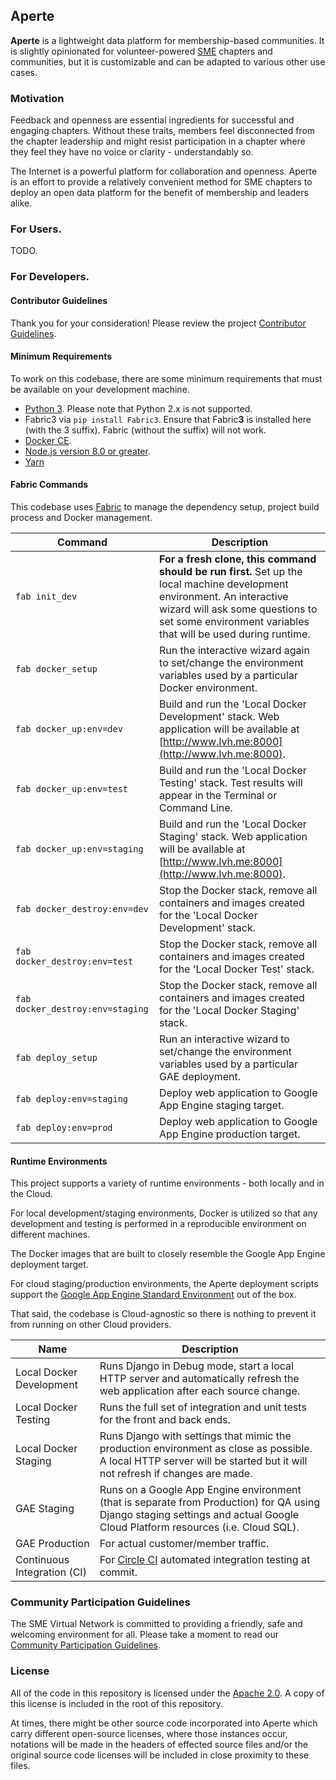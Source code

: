 ## Aperte

**Aperte** is a lightweight data platform for membership-based communities.
It is slightly opinionated for volunteer-powered [SME](http://www.sme.org/)
chapters and communities, but it is customizable and can be adapted to various
other use cases.

### Motivation

Feedback and openness are essential ingredients for successful and engaging chapters.
Without these traits, members feel disconnected from the chapter leadership and
might resist participation in a chapter where they feel they have no voice
or clarity - understandably so.

The Internet is a powerful platform for collaboration and openness. Aperte is
an effort to provide a relatively convenient method for SME chapters to deploy an
open data platform for the benefit of membership and leaders alike.

### For Users.

TODO.

### For Developers.

#### Contributor Guidelines

Thank you for your consideration! Please review the project [Contributor Guidelines](.github/contributing.md).

#### Minimum Requirements

To work on this codebase, there are some minimum requirements that must be
available on your development machine.

- [Python 3](https://www.python.org/downloads/). Please note that Python 2.x is not supported.
- Fabric3 via `pip install Fabric3`. Ensure that Fabric**3** is installed here (with the 3 suffix). Fabric (without the suffix) will not work.
- [Docker CE](https://www.docker.com/community-edition).
- [Node.js version 8.0 or greater](https://nodejs.org/en/download/).
- [Yarn](https://yarnpkg.com/en/docs/install)

#### Fabric Commands

This codebase uses [Fabric](https://www.fabfile.org/) to manage the dependency
setup, project build process and Docker management.

| Command                          | Description                                                                                                                                                                                                                  |
| -------------------------------- | ---------------------------------------------------------------------------------------------------------------------------------------------------------------------------------------------------------------------------- |
| `fab init_dev`                   | **For a fresh clone, this command should be run first.** Set up the local machine development environment. An interactive wizard will ask some questions to set some environment variables that will be used during runtime. |
| `fab docker_setup`               | Run the interactive wizard again to set/change the environment variables used by a particular Docker environment.                                                                                                            |
| `fab docker_up:env=dev`          | Build and run the 'Local Docker Development' stack. Web application will be available at [http://www.lvh.me:8000](http://www.lvh.me:8000).                                                                                   |
| `fab docker_up:env=test`         | Build and run the 'Local Docker Testing' stack. Test results will appear in the Terminal or Command Line.                                                                                                                    |
| `fab docker_up:env=staging`      | Build and run the 'Local Docker Staging' stack. Web application will be available at [http://www.lvh.me:8000](http://www.lvh.me:8000).                                                                                       |
| `fab docker_destroy:env=dev`     | Stop the Docker stack, remove all containers and images created for the 'Local Docker Development' stack.                                                                                                                    |
| `fab docker_destroy:env=test`    | Stop the Docker stack, remove all containers and images created for the 'Local Docker Test' stack.                                                                                                                           |
| `fab docker_destroy:env=staging` | Stop the Docker stack, remove all containers and images created for the 'Local Docker Staging' stack.                                                                                                                        |
| `fab deploy_setup`               | Run an interactive wizard to set/change the environment variables used by a particular GAE deployment.                                                                                                                       |
| `fab deploy:env=staging`         | Deploy web application to Google App Engine staging target.                                                                                                                                                                  |
| `fab deploy:env=prod`            | Deploy web application to Google App Engine production target.                                                                                                                                                               |

#### Runtime Environments

This project supports a variety of runtime environments - both locally and in
the Cloud.

For local development/staging environments, Docker is utilized so that any
development and testing is performed in a reproducible environment on different
machines.

The Docker images that are built to closely resemble the Google App Engine
deployment target.

For cloud staging/production environments, the Aperte deployment scripts support
the [Google App Engine Standard Environment](https://cloud.google.com/appengine/docs/standard/python3/)
out of the box.

That said, the codebase is Cloud-agnostic so there is nothing to prevent it from
running on other Cloud providers.

| Name                        | Description                                                                                                                                                                  |
| --------------------------- | ---------------------------------------------------------------------------------------------------------------------------------------------------------------------------- |
| Local Docker Development    | Runs Django in Debug mode, start a local HTTP server and automatically refresh the web application after each source change.                                                 |
| Local Docker Testing        | Runs the full set of integration and unit tests for the front and back ends.                                                                                                 |
| Local Docker Staging        | Runs Django with settings that mimic the production environment as close as possible. A local HTTP server will be started but it will not refresh if changes are made.       |
| GAE Staging                 | Runs on a Google App Engine environment (that is separate from Production) for QA using Django staging settings and actual Google Cloud Platform resources (i.e. Cloud SQL). |
| GAE Production              | For actual customer/member traffic.                                                                                                                                          |
| Continuous Integration (CI) | For [Circle CI](https://circleci.com/) automated integration testing at commit.                                                                                              |

### Community Participation Guidelines

The SME Virtual Network is committed to providing a friendly, safe and welcoming
environment for all. Please take a moment to read our
[Community Participation Guidelines](https://github.com/smevirtual/community-guidelines/blob/master/README.md).

### License

All of the code in this repository is licensed under the
[Apache 2.0](https://choosealicense.com/licenses/apache-2.0/). A copy of this license
is included in the root of this repository.

At times, there might be other source code incorporated into Aperte which carry
different open-source licenses, where those instances occur, notations will be
made in the headers of effected source files and/or the original source code
licenses will be included in close proximity to these files.
